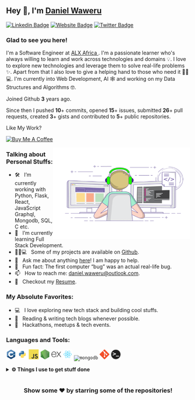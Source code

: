 ## Hey 👋, I'm [Daniel Waweru](https://github.com/daniel-wesh)

[![Linkedin Badge](https://img.shields.io/badge/-LinkedIn-0e76a8?style=flat-square&logo=Linkedin&logoColor=white)](https://www.linkedin.com/in/danielwaweru/)
[![Website Badge](https://img.shields.io/badge/Website-3b5998?style=flat-square&logo=google-chrome&logoColor=white)](https://github.com/daniel-wesh)
[![Twitter Badge](https://img.shields.io/badge/-Twitter-00acee?style=flat-square&logo=Twitter&logoColor=white)](https://twitter.com/_daniel_waweru_)

### Glad to see you here! &nbsp;
 
I'm a Software Engineer at <a href="https://www.alxafrica.com/" target="_blank"> ALX Africa </a>. I'm a passionate learner who's always willing to learn and work across technologies and domains 💡. I love to explore new technologies and leverage them to solve real-life problems ✨. Apart from that I also love to give a helping hand to those who need it 👨🏻💻. I'm currently into Web Development, AI 🕸️ and working on my Data Structures and Algorithms 🤓.

Joined Github **3** years ago.

Since then I pushed **10**+ commits, opened **15**+ issues, submitted **26**+ pull requests, created **3**+ gists and contributed to **5**+ public repositories.

Like My Work?

<a href="https://www.buymeacoffee.com/danielwaweru" target="_blank"><img src="https://cdn.buymeacoffee.com/buttons/v2/default-yellow.png" alt="Buy Me A Coffee" height="60px" width="217px" ></a>

<img align="right" height="250" width="375" alt="" src="giphy.gif" />

### Talking about Personal Stuffs:

- 🛠 &nbsp; I’m currently working with Python, Flask, React, JavaScript <br /> Graphql, Mongodb, SQL, C etc.
- 🚀 &nbsp; I’m currently learning Full Stack Development.
- 👨🏻💻 &nbsp; Some of my projects are available on [Github](https://github.com/daniel-wesh).
- 💬 &nbsp; Ask me about anything [here](https://www.linkedin.com/in/danielwaweru/)! I am happy to help.
- 👾 &nbsp; Fun fact: The first computer “bug” was an actual real-life bug.
- 📫 &nbsp; How to reach me: daniel.waweru@outlook.com.
- 📝 &nbsp; Checkout my [Resume](https://www.linkedin.com/in/danielwaweru/).

### My Absolute Favorites:

- 💻 &nbsp; I love exploring new tech stack and building cool stuffs.
- 📰 &nbsp; Reading & writing tech blogs whenever possible.
- 🍕 &nbsp; Hackathons, meetups & tech events.

### Languages and Tools:

<code><img height="27" src="https://raw.githubusercontent.com/github/explore/80688e429a7d4ef2fca1e82350fe8e3517d3494d/topics/cpp/cpp.png" alt="cpp"></code>
<code><img height="27" src="https://raw.githubusercontent.com/github/explore/80688e429a7d4ef2fca1e82350fe8e3517d3494d/topics/python/python.png" alt="python"></code>
<code><img height="27" src="https://raw.githubusercontent.com/github/explore/80688e429a7d4ef2fca1e82350fe8e3517d3494d/topics/javascript/javascript.png" alt="javascript"></code>
<code><img height="27" src="https://raw.githubusercontent.com/github/explore/80688e429a7d4ef2fca1e82350fe8e3517d3494d/topics/nodejs/nodejs.png" alt="nodejs"></code>
<code><img height="27" src="https://raw.githubusercontent.com/devicons/devicon/master/icons/express/express-original.svg" alt="expressjs"></code>
<code><img height="27" src="https://raw.githubusercontent.com/github/explore/80688e429a7d4ef2fca1e82350fe8e3517d3494d/topics/react/react.png" alt="react"></code>
<code><img height="27" src="https://encrypted-tbn0.gstatic.com/images?q=tbn%3AANd9GcSTTzPAw-55ssm1Im594xYZ9eRQu2JylrkYLg&usqp=CAU" alt="mongodb"></code>
<code><img height="27" src="https://raw.githubusercontent.com/devicons/devicon/master/icons/git/git-original.svg" alt="git"></code>
<code><img height="27" src="https://raw.githubusercontent.com/github/explore/80688e429a7d4ef2fca1e82350fe8e3517d3494d/topics/terminal/terminal.png" alt="terminal"></code>

<!--
<code><img height="25" src="https://raw.githubusercontent.com/github/explore/80688e429a7d4ef2fca1e82350fe8e3517d3494d/topics/sass/sass.png" alt="sass"></code>
-->
 
<details>	
  <br />
  <summary><b>⚙️ Things I use to get stuff done</b></summary>
  	<ul>
  	    <li><b>OS:</b> Ubuntu 20.04</li>
	    <li><b>Laptop: </b> HP Elitebook (CORE i7)</li>
  	    <li><b>Browser: </b> Brave Web Browser</li>
	    <li><b>Terminal: </b> ZSH: Oh My Zsh (PowerLevel9k)</li>
	    <li><b>Code Editor:</b> VSCode - The best editor out there.</li>
	    <li><b>To Stay Updated:</b> Dev.to, Medium, Linkedin and Twitter.</li>
	    <br />
	⚛️ Checkout My latest perks on LinkedIn <a href="https://www.linkedin.com/in/danielwaweru/">Here</a>.
	</ul>	
</details>

#

<div align="center">

### Show some ❤️ by starring some of the repositories!

</div>
